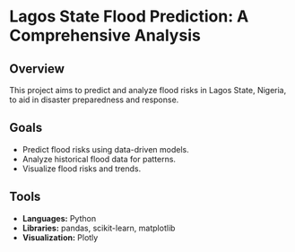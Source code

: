 # Lagos State Flood Prediction: A Comprehensive Analysis

## Overview

This project aims to predict and analyze flood risks in Lagos State, Nigeria, to aid in disaster preparedness and response.

## Goals

- Predict flood risks using data-driven models.
- Analyze historical flood data for patterns.
- Visualize flood risks and trends.

## Tools

- **Languages:** Python
- **Libraries:** pandas, scikit-learn, matplotlib
- **Visualization:** Plotly
